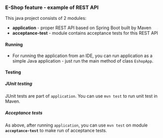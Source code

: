 ### E-Shop feature - example of REST API

This java project consists of 2 modules:

- **application** - proper REST API based on Spring Boot built by Maven
- **acceptance-test** - module contains acceptance tests for this REST API


#### Running
- For running the application from an IDE, you can run application as a simple Java application - just run the main method of class `EshopApp`.

#### Testing

##### JUnit testing
JUnit tests are part of `application`. You can use `mvn test` to run unit test in Maven.

##### Acceptance tests
As above, after running `application`, you can use `mvn test` on module **`acceptance-test`** to make run of acceptance tests. 
